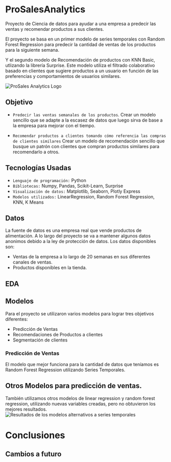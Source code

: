 # ProSalesAnalytics
Proyecto de Ciencia de datos para ayudar a una empresa a predecir las ventas y recomendar productos a sus clientes. 

El proyecto se basa en un primer modelo de series temporales con Random Forest Regression para predecir la cantidad de ventas de los productos para la siguiente semana.

Y el segundo modelo de Recomendación de productos con KNN Basic, utlizando la librería Surprise. Este modelo utiliza el filtrado colaborativo basado en clientes que sugiere productos a un usuario en función de las preferencias y comportamientos de usuarios similares.

![ProSales Analytics Logo](https://github.com/HellenEunice/ProSalesAnalytics/assets/145653265/96bc403e-625f-46c2-99ac-0f02a62ec017)

## Objetivo
- `Predecir las ventas semanales de los productos`. Crear un modelo sencillo que se adapte a la escasez de datos que luego sirva de base a la empresa para mejorar con el tiempo. 

- `Recomendar productos a clientes tomando cómo referencia las compras de clientes similares` Crear un modelo de recomendación sencillo que busque un patrón con clientes que compran productos similares para recomendarlo a otros. 

## Tecnologías Usadas
- `Lenguaje de programación:` Python
- `Bibliotecas:` Numpy, Pandas, Scikit-Learn, Surprise
- `Visualización de datos:` Matplotlib, Seaborn, Plotly Express
- `Modelos utilizados:` LinearRegression, Random Forest Regression, KNN, K Means

## Datos
La fuente de datos es una empresa real que vende productos de alimentación. A lo largo del proyecto se va a mantener algunos datos anonimos debido a la ley de protección de datos. Los datos disponibles son:

- Ventas de la empresa a lo largo de 20 semanas en sus diferentes canales de ventas.
- Productos disponibles en la tienda. 

## EDA

## Modelos
Para el proyecto se utilizaron varios modelos para lograr tres objetivos diferentes:
- Predicción de Ventas
- Recomendaciones de Productos a clientes
- Segmentación de clientes
  
### Predicción de Ventas
El modelo que mejor funciona para la cantidad de datos que teníamos es Random Forest Regression utilizando Series Temporales. 

## Otros Modelos para predicción de ventas. 
También utilizamos otros modelos de linear regression y random forest regression, utilizando nuevas variables creadas, pero no obtuvieron los mejores resultados. 
![Resultados de los modelos alternativos a series temporales](https://github.com/HellenEunice/ProSalesAnalytics/assets/145653265/4749fd42-5c33-4d33-bd4f-68153d2572c0)

# Conclusiones

## Cambios a futuro
